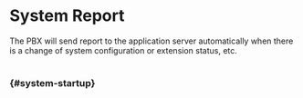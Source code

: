 # System Report

The PBX will send report to the application server automatically when there is a change of system configuration or extension status, etc.

# 

###  {#system-startup}



